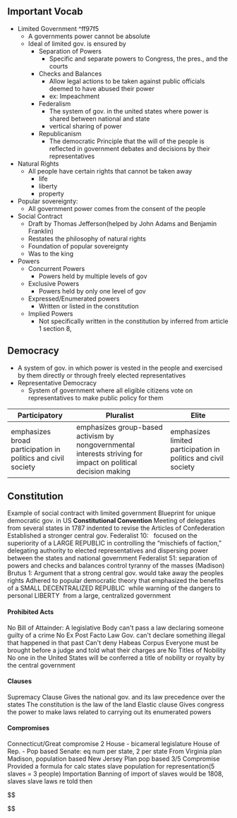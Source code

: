 ## Important Vocab 
* Limited Government ^ff97f5
	* A governments power cannot be absolute
	* Ideal of limited gov. is ensured by 
		* Separation of Powers
			* Specific and separate powers to Congress, the pres., and the courts
		* Checks and Balances
			* Allow legal actions to be taken against public officials deemed to have abused their power
			* ex: Impeachment
		* Federalism
			* The system of gov. in the united states where power is shared between national and state
			* vertical sharing of power
		* Republicanism
			* The democratic Principle that the will of the people is reflected in government debates and decisions by their representatives
* Natural Rights
	* All people have certain rights that cannot be taken away
		* life
		* liberty
		* property
* Popular sovereignty:
	* All government power comes from the consent of the people
* Social Contract
	* Draft by Thomas Jefferson(helped by John Adams and Benjamin Franklin)
	* Restates the philosophy of natural rights
	* Foundation of popular sovereignty
	* Was to the king
* Powers
	* Concurrent Powers
		* Powers held by multiple levels of gov
	* Exclusive Powers 
		* Powers held by only one level of gov
	* Expressed/Enumerated powers
		* Written or listed in the constitution
	* Implied Powers
		* Not specifically written in the constitution by inferred from article 1 section 8, 

## Democracy
- A system of gov. in which power is vested in the people and exercised by them directly or through freely elected representatives
- Representative Democracy
	- System of government where all eligible citizens vote on representatives to make public policy for them

| Participatory                                                | Pluralist                                                                                                     | Elite                                                          |
| ------------------------------------------------------------ | ------------------------------------------------------------------------------------------------------------- | -------------------------------------------------------------- |
| emphasizes broad participation in politics and civil society | emphasizes group-based activism by nongovernmental interests striving for impact on political decision making | emphasizes limited participation in politics and civil society |

## Constitution
Example of social contract with limited government
Blueprint for unique democratic gov. in US
**Constitutional Convention**
	Meeting of delegates from several states in 1787 indented to revise the Articles of Confederation
	Established a stronger central gov. 
Federalist 10:  
	focused on the superiority of a LARGE REPUBLIC in controlling the “mischiefs of faction,” delegating authority to elected representatives and dispersing power between the states and national government
Federalist 51:  separation of powers and checks and balances control tyranny of the masses (Madison)
Brutus 1: Argument that a strong central gov. would take away the peoples rights
	Adhered to popular democratic theory that emphasized the benefits of a SMALL DECENTRALIZED REPUBLIC  while warning of the dangers to personal LIBERTY  from a large, centralized government


#### Prohibited Acts
No Bill of Attainder: 
	A legislative Body can't pass a law declaring someone guilty of a crime
No Ex Post Facto Law
	Gov. can't declare something illegal that happened in that past
Can't deny Habeas Corpus
	Everyone must be brought before a judge and told what their charges are
No Titles of Nobility
	No one in the United States will be conferred a title of nobility or royalty by the central government
#### Clauses
Supremacy Clause 
	Gives the national gov. and its law precedence over the states
	The constitution is the law of the land
Elastic clause
	Gives congress the power to make laws related to carrying out its enumerated powers
#### Compromises
Connecticut/Great compromise
	2 House - bicameral legislature
	House of Rep. - Pop based
	Senate: eq num per state, 2 per state
	From Virginia plan
		Madison, population based
	New Jersey Plan
		pop based
3/5 Compromise
	Provided a formula for calc states slave population for representation(5 slaves = 3 people)
Importation
	Banning of import of slaves would be 1808, slaves slave laws re told then 

$$

$$
